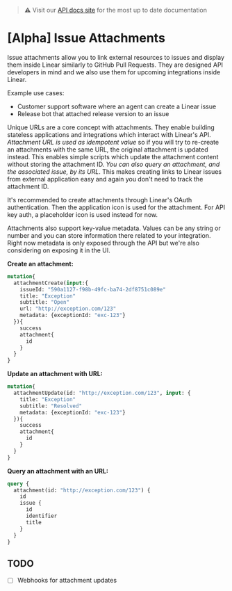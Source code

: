 > ⚠️ Visit our [API docs site](https://developers.linear.app/docs/graphql/attachments) for the most up to date documentation

# [Alpha] Issue Attachments

Issue attachments allow you to link external resources to issues and display them inside Linear similarly to GitHub Pull Requests. They are designed API developers in mind and we also use them for upcoming integrations inside Linear.

Example use cases:

- Customer support software where an agent can create a Linear issue
- Release bot that attached release version to an issue

Unique URLs are a core concept with attachments. They enable building stateless applications and integrations which interact with Linear's API. _Attachment URL is used as idempotent value_ so if you will try to re-create an attachments with the same URL, the original attachment is updated instead. This enables simple scripts which update the attachment content without storing the attachment ID. _You can also query an attachment, and the associated issue, by its URL_. This makes creating links to Linear issues from external application easy and again you don't need to track the attachment ID.

It's recommended to create attachments through Linear's OAuth authentication. Then the application icon is used for the attachment. For API key auth, a placeholder icon is used instead for now.

Attachments also support key-value metadata. Values can be any string or number and you can store information there related to your integration. Right now metadata is only exposed through the API but we're also considering on exposing it in the UI.

**Create an attachment:**

```graphql
mutation{
  attachmentCreate(input:{
    issueId: "590a1127-f98b-49fc-ba74-2df8751c089e"
    title: "Exception"
    subtitle: "Open"
    url: "http://exception.com/123"
    metadata: {exceptionId: "exc-123"}
  }){
    success
    attachment{
      id
    }
  }
}
```

**Update an attachment with URL:**

```graphql
mutation{
  attachmentUpdate(id: "http://exception.com/123", input: {
    title: "Exception"
    subtitle: "Resolved"
    metadata: {exceptionId: "exc-123"}
  }){
    success
    attachment{
      id
    }
  }
}
```

**Query an attachment with an URL:**

```graphql
query {
  attachment(id: "http://exception.com/123") {
    id
    issue {
      id
      identifier
      title
    }
  }
}
```


## TODO

- [ ] Webhooks for attachment updates
